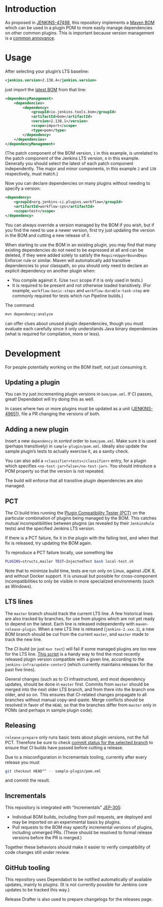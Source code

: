 # Introduction

As proposed in [JENKINS-47498](https://issues.jenkins-ci.org/browse/JENKINS-47498),
this repository implements a [Maven BOM](https://maven.apache.org/guides/introduction/introduction-to-dependency-mechanism.html#Importing_Dependencies)
which can be used in a plugin POM to more easily manage dependencies on other common plugins.
This is important because version management is a [common annoyance](https://jenkins.io/doc/developer/plugin-development/updating-parent/#understanding-requireupperbounddeps-failures-and-fixes).

# Usage

After selecting your plugin’s LTS baseline:

```xml
<jenkins.version>2.138.4</jenkins.version>
```

just import the [latest BOM](https://github.com/jenkinsci/bom/releases) from that line:

```xml
<dependencyManagement>
    <dependencies>
        <dependency>
            <groupId>io.jenkins.tools.bom</groupId>
            <artifactId>bom</artifactId>
            <version>2.138.1</version>
            <scope>import</scope>
            <type>pom</type>
        </dependency>
    </dependencies>
</dependencyManagement>
```

(The patch component of the BOM version, `1` in this example,
is unrelated to the patch component of the Jenkins LTS version, `4` in this example.
Generally you should select the latest of each patch component independently.
The major and minor components, in this example `2` and `138` respectively, must match.)

Now you can declare dependencies on many plugins without needing to specify a version:

```xml
<dependency>
    <groupId>org.jenkins-ci.plugins.workflow</groupId>
    <artifactId>workflow-cps</artifactId>
    <scope>test</scope>
</dependency>
```

You can always override a version managed by the BOM if you wish,
but if you find the need to use a newer version,
first try just updating the version in the BOM and cutting a new release of it.

When starting to use the BOM in an existing plugin,
you may find that many existing dependencies do not need to be expressed at all and can be deleted,
if they were added solely to satisfy the `RequireUpperBoundDeps` Enforcer rule or similar.
Maven will automatically add transitive dependencies to your classpath,
so you should only need to declare an explicit dependency on another plugin when:

* You compile against it. (Use `test` scope if it is only used in tests.)
* It is required to be present and not otherwise loaded transitively.
  (For example, `workflow-basic-steps` and `workflow-durable-task-step` are commonly required for tests which run Pipeline builds.)

The command

```sh
mvn dependency:analyze
```

can offer clues about unused plugin dependencies,
though you must evaluate each carefully since it only understands Java binary dependencies
(what is required for compilation, more or less).

# Development

For people potentially working on the BOM itself, not just consuming it.

## Updating a plugin

You can try just incrementing plugin versions in `bom/pom.xml`.
If CI passes, great!
Dependabot will try doing this as well.

In cases where two or more plugins must be updated as a unit
([JENKINS-49651](https://issues.jenkins-ci.org/browse/JENKINS-49651)),
file a PR changing the versions of both.

## Adding a new plugin

Insert a new `dependency` in _sorted_ order to `bom/pom.xml`.
Make sure it is used (perhaps transitively) in `sample-plugin/pom.xml`.
Ideally also update the sample plugin’s tests to actually exercise it,
as a sanity check.

You can also add a `<classifier>tests</classifier>` entry,
for a plugin which specifies `<no-test-jar>false</no-test-jar>`.
You should introduce a POM property so that the version is not repeated.

The build will enforce that all transitive plugin dependencies are also managed.

## PCT

The CI build tries running the [Plugin Compatibility Tester (PCT)](https://github.com/jenkinsci/plugin-compat-tester/)
on the particular combination of plugins being managed by the BOM.
This catches mutual incompatibilities between plugins
(as revealed by their `JenkinsRule` tests)
and the specified Jenkins LTS version.

If there is a PCT failure, fix it in the plugin with the failing test,
and when that fix is released, try updating the BOM again.

To reproduce a PCT failure locally, use something like

```sh
PLUGINS=structs,mailer TEST=InjectedTest bash local-test.sh
```

Note that to minimize build time, tests are run only on Linux, against JDK 8, and without Docker support.
It is unusual but possible for cross-component incompatibilities to only be visible in more specialized environments (such as Windows).

## LTS lines

The `master` branch should track the current LTS line.
A few historical lines are also tracked by branches,
for use from plugins which are not yet ready to depend on the latest.
Each line is released independently with `maven-release-plugin`.
When a new LTS line is released (`jenkins-2.xxx.1`),
a new BOM branch should be cut from the current `master`,
and `master` made to track the new line.

The CI build (or just `mvn test`) will fail if some managed plugins are too new for the LTS line.
[This script](https://gist.github.com/jglick/0a85759ea65f60e107ac5a85a5032cae)
is a handy way to find the most recently released plugin version compatible with a given line,
according to the `jenkins-infra/update-center2` (which currently maintains releases for the past five lines).

General changes (such as to CI infrastructure), and most dependency updates, should be done in `master` first.
Commits from `master` should be merged into the next older LTS branch,
and from there into the branch one older, and so on.
This ensures that CI-related changes propagate to all branches without manual copy-and-paste.
Merge conflicts should be resolved in favor of the `HEAD`,
so that the branches differ from `master` only in POMs (and perhaps in sample plugin code).

## Releasing

`release:prepare` only runs basic tests about plugin versions, not the full PCT.
Therefore be sure to check [commit status for the selected branch](https://github.com/jenkinsci/bom/commits/master)
to ensure that CI builds have passed before cutting a release.

Due to a misconfiguration in Incrementals tooling, currently after every release you must

```sh
git checkout HEAD^^ -- sample-plugin/pom.xml
```

and commit the result.

## Incrementals

This repository is integrated with “Incrementals” [JEP-305](https://jenkins.io/jep/305):

* Individual BOM builds, including from pull requests, are deployed and may be imported on an experimental basis by plugins.
* Pull requests to the BOM may specify incremental versions of plugins, including unmerged PRs.
  (These should be resolved to formal release versions before the PR is merged.)

Together these behaviors should make it easier to verify compatibility of code changes still under review.

## GitHub tooling

This repository uses Dependabot to be notified automatically of available updates, mainly to plugins.
(It is not currently possible for Jenkins core updates to be tracked this way.)

Release Drafter is also used to prepare changelogs for the releases page.
